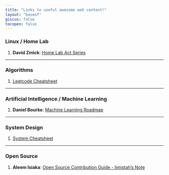 ```yaml
---
title: "Links to useful awesome web content!"
layout: "baseof"
giscus: false
tocopen: false
---
```


### Linux / Home Lab

1. **David Zmick**: [Home Lab Act Series](https://dpzmick.com/posts/2020-01-09-vpn.html)

---

### Algorithms
1. [Leetcode Cheatsheet](https://jwl-7.github.io/leetcode-cheatsheet/)

---

### Artificial Intelligence / Machine Learning
1. **Daniel Bourke**: [Machine Learning Roadmap](https://github.com/mrdbourke/machine-learning-roadmap)

---

### System Design

1. [System Cheatsheet](https://bhavul.github.io/System-Design-Cheatsheet/)

---

### Open Source

1. **Aleem Isiaka**: [Open Source Contribution Guide - limistah’s Note](https://relic-match-af2.notion.site/Open-Source-Contribution-Guide-Limistah-s-Note-7301aa389fde4fc6b7dcc22f5c746b45)